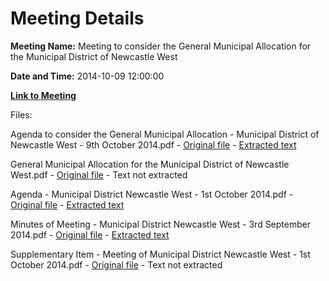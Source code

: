 # Meeting Details

**Meeting Name:** Meeting to consider the General Municipal Allocation for the Municipal District of Newcastle West

**Date and Time:** 2014-10-09 12:00:00

**[Link to Meeting](https://www.limerick.ie/council/whats-on/meeting-consider-general-municipal-allocation-municipal-district-newcastle-west)**

Files: 

Agenda to consider the General Municipal Allocation - Municipal District of Newcastle West - 9th October 2014.pdf - [Original file](https://www.limerick.ie/sites/default/files/media/documents/2017-07/municipal_district_newcastle_west_-_agenda_to_consider_the_general_municipal_allocation_9th_october_2014.pdf) - [Extracted text](./Agenda%20to%20consider%20the%20General%20Municipal%20Allocation%20-%20Municipal%20District%20of%20Newcastle%20West%20-%209th%20October%202014.md)

General Municipal Allocation for the Municipal District of Newcastle West.pdf - [Original file](https://www.limerick.ie/sites/default/files/media/documents/2017-07/general_municipal_allocation_for_the_municipal_district_of_newcastle_west.pdf) - Text not extracted

Agenda - Municipal District Newcastle West - 1st October 2014.pdf - [Original file](https://www.limerick.ie/sites/default/files/media/documents/2017-07/municipal_district_newcastle_west_-_agenda_1st_october_2014.pdf) - [Extracted text](./Agenda%20-%20Municipal%20District%20Newcastle%20West%20-%201st%20October%202014.md)

Minutes of Meeting - Municipal District Newcastle West - 3rd September 2014.pdf - [Original file](https://www.limerick.ie/sites/default/files/media/documents/2017-07/municipal_district_newcastle_west_-_minutes_of_meeting_3rd_september_2014.pdf) - [Extracted text](./Minutes%20of%20Meeting%20-%20Municipal%20District%20Newcastle%20West%20-%203rd%20September%202014.md)

Supplementary Item - Meeting of Municipal District Newcastle West - 1st October 2014.pdf - [Original file](https://www.limerick.ie/sites/default/files/media/documents/2017-07/municipal_district_newcastle_west_-_supplementary_item_1st_october_2014.pdf) - Text not extracted

